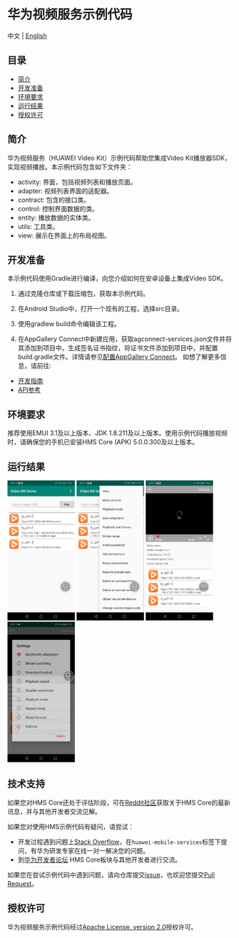 # 华为视频服务示例代码

中文 | [English](README.md)

## 目录

 * [简介](#简介)
 * [开发准备](#开发准备)
 * [环境要求](#环境要求)
 * [运行结果](#运行结果)
 * [授权许可](#授权许可)

## 简介
华为视频服务（HUAWEI Video Kit）示例代码帮助您集成Video Kit播放器SDK，实现视频播放。本示例代码包含如下文件夹：

  - activity:   界面，包括视频列表和播放页面。
  - adapter:    视频列表界面的适配器。
  - contract:   包含的接口类。
  - control:    控制界面数据的类。
  - entity:     播放数据的实体类。
  - utils:      工具类。
  - view:       展示在界面上的布局视图。

## 开发准备
本示例代码使用Gradle进行编译，向您介绍如何在安卓设备上集成Video SDK。

1. 通过克隆仓库或下载压缩包，获取本示例代码。

2. 在Android Studio中，打开一个现有的工程，选择src目录。

3. 使用gradlew build命令编辑该工程。

4. 在AppGallery Connect中新建应用，获取agconnect-services.json文件并将其添加到项目中。生成签名证书指纹，将证书文件添加到项目中，并配置build.gradle文件。详情请参见[配置AppGallery Connect](https://developer.huawei.com/consumer/cn/doc/development/Media-Guides/config-agc-0000001050738427?ha_source=hms1)。
如想了解更多信息，请前往:

- [开发指南](https://developer.huawei.com/consumer/cn/doc/development/Media-Guides/introduction-0000001050439577?ha_source=hms1)
- [API参考](https://developer.huawei.com/consumer/cn/doc/development/Media-References/video-description-0000001076873506?ha_source=hms1)

## 环境要求
推荐使用EMUI 3.1及以上版本、JDK 1.8.211及以上版本。使用示例代码播放视频时，请确保您的手机已安装HMS Core (APK) 5.0.0.300及以上版本。

## 运行结果
<img src="result_1.jpg" width = 30% height = 30%> <img src="result_2.jpg" width = 30% height = 30%> <img src="result_3.jpg" width = 30% height = 30%> <img src="result_4.jpg" width = 30% height = 30%>

## 技术支持
如果您对HMS Core还处于评估阶段，可在[Reddit社区](https://www.reddit.com/r/HuaweiDevelopers/)获取关于HMS Core的最新讯息，并与其他开发者交流见解。

如果您对使用HMS示例代码有疑问，请尝试：
- 开发过程遇到问题上[Stack Overflow](https://stackoverflow.com/questions/tagged/huawei-mobile-services?tab=Votes)，在`huawei-mobile-services`标签下提问，有华为研发专家在线一对一解决您的问题。
- 到[华为开发者论坛](https://developer.huawei.com/consumer/cn/forum/blockdisplay?fid=18) HMS Core板块与其他开发者进行交流。

如果您在尝试示例代码中遇到问题，请向仓库提交[issue](https://github.com/HMS-Core/hms-video-demo-android/issues)，也欢迎您提交[Pull Request](https://github.com/HMS-Core/hms-video-demo-android/pulls)。

## 授权许可
华为视频服务示例代码经过[Apache License, version 2.0](http://www.apache.org/licenses/LICENSE-2.0)授权许可。
